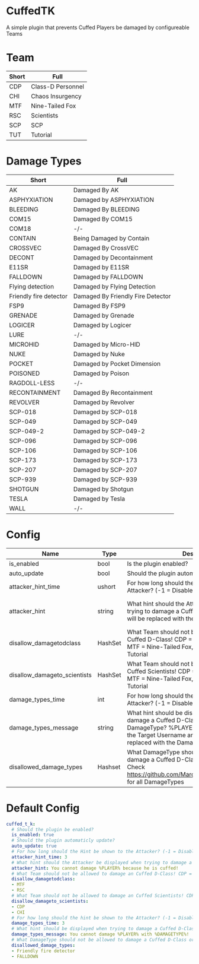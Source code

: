 # CuffedTK
A simple plugin that prevents Cuffed Players be damaged by configureable Teams

# Team
Short | Full
----- | ----
CDP | Class-D Personnel
CHI | Chaos Insurgency
MTF | Nine-Tailed Fox
RSC | Scientists
SCP | SCP
TUT | Tutorial

# Damage Types
Short | Full
----- | ----
AK | Damaged By AK
ASPHYXIATION | Damaged by ASPHYXIATION
BLEEDING | Damaged By BLEEDING
COM15 | Damaged By COM15
COM18 | -/-
CONTAIN | Being Damaged by Contain
CROSSVEC | Damaged By CrossVEC
DECONT | Damaged by Decontainment
E11SR | Damaged by E11SR
FALLDOWN | Damaged by FALLDOWN
Flying detection | Damaged by Flying Detection
Friendly fire detector | Damaged By Friendly Fire Detector
FSP9 | Damaged By FSP9
GRENADE | Damaged by Grenade
LOGICER | Damaged by Logicer
LURE | -/-
MICROHID | Damaged by Micro-HID
NUKE | Damaged by Nuke
POCKET | Damaged by Pocket Dimension
POISONED | Damaged by Poison
RAGDOLL-LESS | -/-
RECONTAINMENT | Damaged By Recontainment
REVOLVER | Damaged by Revolver
SCP-018 | Damaged by SCP-018
SCP-049 | Damaged by SCP-049
SCP-049-2 | Damaged by SCP-049-2
SCP-096 | Damaged by SCP-096
SCP-106 | Damaged by SCP-106
SCP-173 | Damaged by SCP-173
SCP-207 | Damaged by SCP-207
SCP-939 | Damaged by SCP-939
SHOTGUN | Damaged by Shotgun
TESLA | Damaged by Tesla
WALL | -/-

# Config
Name | Type | Description | Default
---- | ---- | ----------- | -------
is_enabled | bool | Is the plugin enabled? | true
auto_update | bool | Should the plugin automaticly update? | true
attacker_hint_time | ushort | For how long should the Hint be shown to the Attacker? (-1 = Disabled) | 3
attacker_hint | string | What hint should the Attacker be displayed when trying to damage a Cuffed D-Class? %PLAYER% will be replaced with the Target Username | You cannot damage %PLAYER% because he is cuffed! 
disallow_damagetodclass | HashSet | What Team should not be allowed to damage an Cuffed D-Class! CDP = Class-D, CHI = Chaos, MTF = Nine-Tailed Fox, RSC = Scientists, TUT = Tutorial | MTF, RSC
disallow_damageto_scientists | HashSet | What Team should not be allowed to damage an Cuffed Scientists! CDP = Class-D, CHI = Chaos, MTF = Nine-Tailed Fox, RSC = Scientists, TUT = Tutorial | CDP, CHI
damage_types_time | int | For how long should the hint be shown to the Attacker? (-1 = Disabled) | 3
damage_types_message | string | What hint should be displayed when trying to damage a Cuffed D-Class with a Disallowed DamageType? %PLAYER% will be replaced with the Target Username and %DAMAGETYPE% will be replaced with the DamageType | You cannot damage %PLAYER% with %DAMAGETYPE%!
disallowed_damage_types | Hashset | What DamageType should not be allowed to damage a Cuffed D-Class or Cuffed Scientist? Check https://github.com/Marco15453/CuffedTK#readme for all DamageTypes | FriendlyFireDetector, Falldown

# Default Config
```yml
cuffed_t_k:
  # Should the plugin be enabled?
  is_enabled: true
  # Should the plugin automaticly update?
  auto_update: true
  # For how long should the Hint be shown to the Attacker? (-1 = Disabled)
  attacker_hint_time: 3
  # What hint should the Attacker be displayed when trying to damage a Cuffed D-Class? %PLAYER% will be replaced with the Target Username
  attacker_hint: You cannot damage %PLAYER% because he is cuffed!
  # What Team should not be allowed to damage an Cuffed D-Class! CDP = Class-D, CHI = Chaos, MTF = Nine-Tailed Fox, RSC = Scientists, TUT = Tutorial
  disallow_damagetodclass:
  - MTF
  - RSC
  # What Team should not be allowed to damage an Cuffed Scientists! CDP = Class-D, CHI = Chaos, MTF = Nine-Tailed Fox, RSC = Scientists, TUT = Tutorial
  disallow_damageto_scientists:
  - CDP
  - CHI
  # For how long should the hint be shown to the Attacker? (-1 = Disabled)
  damage_types_time: 3
  # What hint should be displayed when trying to damage a Cuffed D-Class with a Disallowed DamageType? %PLAYER% will be replaced with the Target Username and %DAMAGETYPE% will be replaced with the DamageType
  damage_types_message: You cannot damage %PLAYER% with %DAMAGETYPE%!
  # What DamageType should not be allowed to damage a Cuffed D-Class or Cuffed Scientist? Check https://github.com/Marco15453/CuffedTK#readme for all DamageTypes
  disallowed_damage_types:
  - Friendly fire detector
  - FALLDOWN
```
